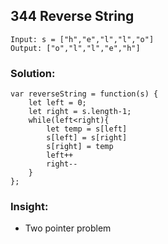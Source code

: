 ## 344 Reverse String
```
Input: s = ["h","e","l","l","o"]
Output: ["o","l","l","e","h"]
```

### Solution:
```
var reverseString = function(s) {
    let left = 0;
    let right = s.length-1;
    while(left<right){
        let temp = s[left]
        s[left] = s[right]
        s[right] = temp
        left++
        right--
    }
};
```

### Insight:
- Two pointer problem
